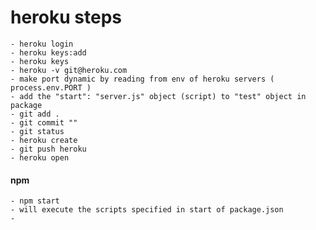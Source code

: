 # heroku steps
    - heroku login
    - heroku keys:add
    - heroku keys
    - heroku -v git@heroku.com
    - make port dynamic by reading from env of heroku servers ( process.env.PORT )
    - add the "start": "server.js" object (script) to "test" object in package 
    - git add .
    - git commit ""
    - git status
    - heroku create
    - git push heroku
    - heroku open 

#### npm
    - npm start 
    - will execute the scripts specified in start of package.json
    - 

